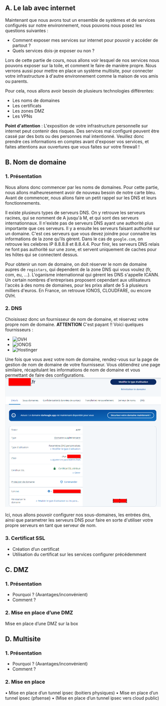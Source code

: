 ## A.	Le lab avec internet

Maintenant que nous avons tout un ensemble de systèmes et de services configurés sur notre environnement, nous pouvons nous posez les questions suivantes : 
- Comment exposer mes services sur internet pour pouvoir y accéder de partout ?
- Quels services dois-je exposer ou non ? 

Lors de cette partie de cours, nous allons voir lesquel de nos services nous pouvons exposer sur la toile, et comment le faire de manière propre. Nous verrons aussi pour mettre en place un système multisite, pour connecter votre infrastructure à d'autre environnement comme la maison de vos amis ou parents.

Pour cela, nous allons avoir besoin de plusieurs technologies différentes: 
- Les noms de domaines
- Les certificats
- Les zones DMZ
- Les VPNs

**Point d'attention** : L'exposition de votre infrastructure personnelle sur internet peut contenir des risques. Des services mal configuré peuvent être cassé par des bots ou des personnes mal intentionné. Veuillez donc prendre ces informations en comptes avant d'exposer vos services, et faites attentions aux ouvertures que vous faites sur votre firewall !

## B.	Nom de domaine
### 1.	Présentation

Nous allons donc commencer par les noms de domaines. Pour cette partie, nous allons malheuresement avoir de nouveau besoin de notre carte bleu.
Avant de commencer, nous allons faire un petit rappel sur les DNS et leurs fonctionnements.

Il existe plusieurs types de serveurs DNS. On y retrouve les serveurs racines, qui se nomment de A jusqu'à M, et qui sont des serveurs internationnaux. Il n'existe pas de serveurs DNS ayant une authorité plus importante que ces serveurs.
Il y a ensuite les serveurs faisant authorité sur un domaine. C'est ces serveurs que vous devez joindre pour connaitre les informations de la zone qu'ils gèrent. Dans le cas de `google.com`, on retrouve les celebres IP 8.8.8.8 et 8.8.4.4.
Pour finir, les serveurs DNS relais ne font pas authorité sur une zone, et servent uniquement de caches pour les hôtes qui se connectent dessus.

Pour obtenir un nom de domaine, on doit réserver le nom de domaine aupres de `registars`, qui dependent de la zone DNS qui vous voulez (fr, com, eu, ...). L'oganisme internationnal qui gèrent les DNS s'appelle ICANN.
Un certain nombres d'entreprises proposent cependant aux utilisateurs l'accès à des noms de domaines, pour les prixs allant de 5 à plusieurs milliers d'euros. En France, on retrouve IONOS, CLOUDFARE, ou encore OVH.

### 2.	DNS

Choisissez donc un fournisseur de nom de domaine, et réservez votre propre nom de domaine. **ATTENTION** C'est payant !!
Voici quelques fournisseurs : 
- ![OVH](https://www.ovhcloud.com/fr/domains/)
- ![IONOS](https://www.ionos.fr/domaine/noms-de-domaine)
- ![Hostinger](https://www.hostinger.fr/nom-de-domaine-disponible)

Une fois que vous avez votre nom de domaine, rendez-vous sur la page de gestion de nom de domaine de votre fournisseur. Vous obtiendrez une page similaire, récapitulant les informations de nom de domaine et vous permettant de faire des configurations.
![dns_datails](src/dns_details.png)

Ici, nous allons pouvoir configurer nos sous-domaines, les entrées dns, ainsi que parametrer les serveurs DNS pour faire en sorte d'utiliser votre propre serveurs en tant que serveur de nom.

### 3.	Certificat SSL
- Création d’un certificat
- Utilisation du certificat sur les services configurer précédemment
## C.	DMZ
### 1.	Présentation
- Pourquoi ? (Avantages/inconvénient)
- Comment ?
### 2.	Mise en place d’une DMZ
Mise en place d’une DMZ sur la box
## D.	Multisite
### 1.	Présentation
- Pourquoi ? (Avantages/inconvénient)
- Comment ?
### 2.	Mise en place
•	Mise en place d’un tunnel ipsec (boitiers physiques)
•	Mise en place d’un tunnel ipsec (pfsense)
•	(Mise en place d’un tunnel ipsec vers cloud public)
